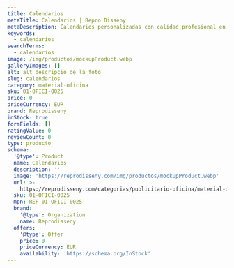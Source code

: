 ```yaml
---
title: Calendarios
metaTitle: Calendarios | Repro Disseny
metaDescription: Calendarios personalizadas con calidad profesional en Cataluña.
keywords:
  - calendarios
searchTerms:
  - calendarios
image: /img/productos/mockupProduct.webp
galleryImages: []
alt: alt descripció de la foto
slug: calendarios
category: material-oficina
sku: 01-OFICI-0025
price: 0
priceCurrency: EUR
brand: Reprodisseny
inStock: true
formFields: []
ratingValue: 0
reviewCount: 0
type: producto
schema:
  '@type': Product
  name: Calendarios
  description: ''
  image: 'https://reprodisseny.com/img/productos/mockupProduct.webp'
  url: >-
    https://reprodisseny.com/categorias/publicitario-oficina/material-oficina/calendarios
  sku: 01-OFICI-0025
  mpn: REF-01-OFICI-0025
  brand:
    '@type': Organization
    name: Reprodisseny
  offers:
    '@type': Offer
    price: 0
    priceCurrency: EUR
    availability: 'https://schema.org/InStock'
---
```


